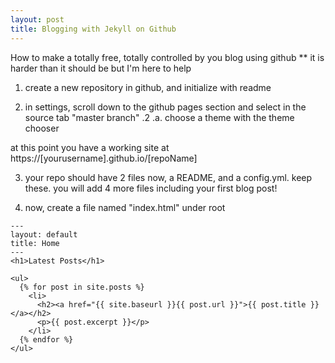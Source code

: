 ```yaml
---
layout: post
title: Blogging with Jekyll on Github
---
```


How to make a totally free, totally controlled by you blog using github
** it is harder than it should be but I'm here to help

1. create a new repository in github, and initialize with readme

2. in settings, scroll down to the github pages section and select in the source tab "master branch"
.2 .a. choose a theme with the theme chooser

at this point you have a working site at https://[yourusername].github.io/[repoName]

3. your repo should have 2 files now, a README, and a config.yml. keep these. you will add 4 more files including your first blog post!

4. now, create a file named "index.html" under root
```
---
layout: default
title: Home
---
<h1>Latest Posts</h1>

<ul>
  {% for post in site.posts %}
    <li>
      <h2><a href="{{ site.baseurl }}{{ post.url }}">{{ post.title }}</a></h2>
      <p>{{ post.excerpt }}</p>
    </li>
  {% endfor %}
</ul>
```
